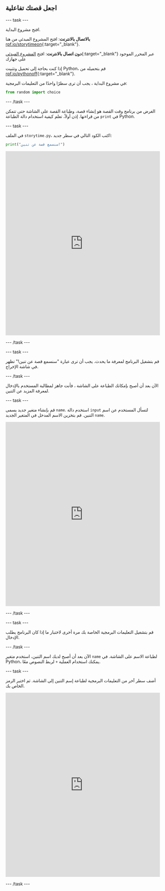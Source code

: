 ## اجعل قصتك تفاعلية

--- task ---

افتح مشروع البداية.

**بالاتصال بالانترنت**: افتح المشروع المبدئي من هنا [rpf.io/storytimeon](https://rpf.io/storytimeon){:target="_blank"}.

**دون اتصال بالانترنت**: افتح [المشروع المبدئي](https://rpf.io/p/ar-SA/storytime-go){:target="_blank"} عبر المحرر الموجود على جهازك

إذا كنت بحاجة إلى تحميل وتثبيت Python، قم بتحميله من [rpf.io/pythonoff](https://rpf.io/pythonoff){:target="_blank"}.

في مشروع البداية ، يجب أن ترى سطرًا واحدًا من التعليمات البرمجية:

```python
from random import choice
```

--- /task ---

الغرض من برنامج وقت القصة هو إنشاء قصة، وطباعة القصة على الشاشة حتى تتمكن من قراءتها. إذن أولاً، تعلم كيفية استخدام دالة الطباعة `print` في Python.

--- task ---

في الملف `storytime.py`، اكتب الكود التالي في سطر جديد:

```python
print("سنسمع قصة عن تنين!")
```

<iframe src="https://trinket.io/embed/python/e78a640889" width="100%" height="600" frameborder="0" marginwidth="0" marginheight="0" allowfullscreen mark="crwd-mark"></iframe> 

--- /task ---

--- task ---

قم بتشغيل البرنامج لمعرفة ما يحدث. يجب أن ترى عبارة "سنسمع قصة عن تنين!" تظهر في شاشة الإخراج.

--- /task ---

الآن بعد أن أصبح بإمكانك الطباعة على الشاشة ، فأنت جاهز لمطالبة المستخدم بالإدخال لمعرفة المزيد عن التنين.

--- task ---

قم بإنشاء متغير جديد يسمى `name`. استخدم دالة `input` لتسأل المستخدم عن اسم التنين. قم بتخزين الاسم المدخل في المتغير الجديد `name`. 
<iframe src="https://trinket.io/embed/python/7c553e7a9f" width="100%" height="600" frameborder="0" marginwidth="0" marginheight="0" allowfullscreen mark="crwd-mark"></iframe> 

--- /task ---

--- task ---

قم بتشغيل التعليمات البرمجية الخاصة بك مرة أخرى لاختبار ما إذا كان البرنامج يطلب الإدخال.

--- /task ---

الآن بعد أن أصبح لديك اسم التنين، استخدم متغير `name` لطباعة الاسم على الشاشة. في Python، يمكنك استخدام العملية `+` لربط النصوص معًا.

--- task ---

أضف سطر آخر من التعليمات البرمجية لطباعة إسم التنين إلى الشاشة. ثم اختبر الرمز الخاص بك. 
<iframe src="https://trinket.io/embed/python/f6a2365c94" width="100%" height="600" frameborder="0" marginwidth="0" marginheight="0" allowfullscreen mark="crwd-mark"></iframe> 

--- /task ---
